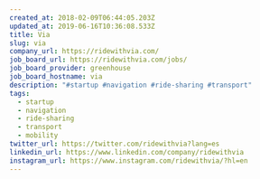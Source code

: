 ```yaml
---
created_at: 2018-02-09T06:44:05.203Z
updated_at: 2019-06-16T10:36:08.533Z
title: Via
slug: via
company_url: https://ridewithvia.com/
job_board_url: https://ridewithvia.com/jobs/
job_board_provider: greenhouse
job_board_hostname: via
description: "#startup #navigation #ride-sharing #transport"
tags:
  - startup
  - navigation
  - ride-sharing
  - transport
  - mobility
twitter_url: https://twitter.com/ridewithvia?lang=es
linkedin_url: https://www.linkedin.com/company/ridewithvia
instagram_url: https://www.instagram.com/ridewithvia/?hl=en
---
```


